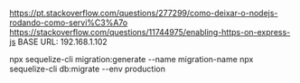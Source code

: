 https://pt.stackoverflow.com/questions/277299/como-deixar-o-nodejs-rodando-como-servi%C3%A7o
https://stackoverflow.com/questions/11744975/enabling-https-on-express-js
BASE URL: 192.168.1.102

npx sequelize-cli migration:generate --name migration-name
npx sequelize-cli db:migrate --env production